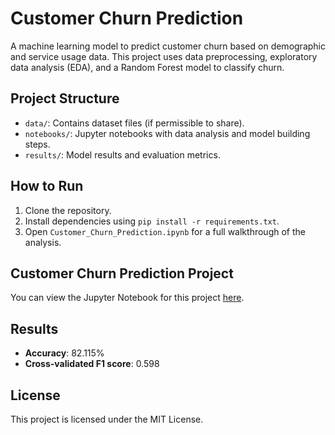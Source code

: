 # Customer Churn Prediction

A machine learning model to predict customer churn based on demographic and service usage data. This project uses data preprocessing, exploratory data analysis (EDA), and a Random Forest model to classify churn.

## Project Structure
- `data/`: Contains dataset files (if permissible to share).
- `notebooks/`: Jupyter notebooks with data analysis and model building steps.
- `results/`: Model results and evaluation metrics.

## How to Run
1. Clone the repository.
2. Install dependencies using `pip install -r requirements.txt`.
3. Open `Customer_Churn_Prediction.ipynb` for a full walkthrough of the analysis.

## Customer Churn Prediction Project

You can view the Jupyter Notebook for this project [here](Customer_Churn_Prediction.ipynb).


## Results
- **Accuracy**: 82.115%
- **Cross-validated F1 score**: 0.598

## License
This project is licensed under the MIT License.
